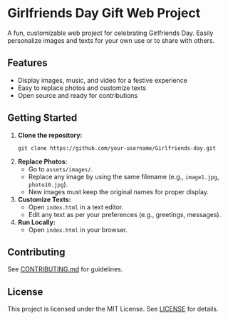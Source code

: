 # Girlfriends Day Gift Web Project

A fun, customizable web project for celebrating Girlfriends Day. Easily personalize images and texts for your own use or to share with others.

## Features

- Display images, music, and video for a festive experience
- Easy to replace photos and customize texts
- Open source and ready for contributions

## Getting Started

1. **Clone the repository:**
   ```
   git clone https://github.com/your-username/Girlfriends-day.git
   ```
2. **Replace Photos:**
   - Go to `assets/images/`.
   - Replace any image by using the same filename (e.g., `image1.jpg`, `photo10.jpg`).
   - New images must keep the original names for proper display.
3. **Customize Texts:**
   - Open `index.html` in a text editor.
   - Edit any text as per your preferences (e.g., greetings, messages).
4. **Run Locally:**
   - Open `index.html` in your browser.

## Contributing

See [CONTRIBUTING.md](CONTRIBUTING.md) for guidelines.

## License

This project is licensed under the MIT License. See [LICENSE](LICENSE) for details.

